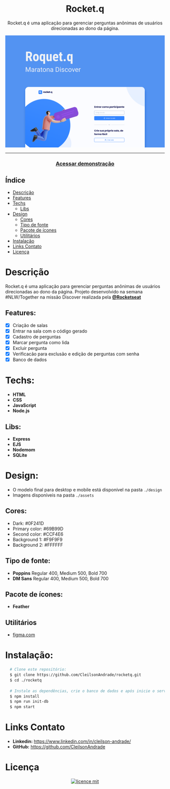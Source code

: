<div align="center">
    <h1 align="center">Rocket.q</h1>
    <p>Rocket.q é uma aplicação para gerenciar perguntas anônimas de usuários direcionadas ao dono da página.</p>
    <img src="./design/mockup.png" alt="Logo" width="800">
</div>

---

<h3 align="center">
  <a href="https://cleilsonandrade.github.io/rocketq">Acessar demonstração</a>
</h3>

## Índice

- [Descrição](#descrição)
- [Features](#features)
- [Techs](#techs)
  - [Libs](#Libs)
- [Design](#design)
  - [Cores](#cores)
  - [Tipo de fonte](#tipo-de-fonte)
  - [Pacote de ícones](#pacote-de-ícones)
  - [Utilitários](#utilitários)
- [Instalação](#instalação)
- [Links Contato](#links-contato)
- [Licença](#licença)

# Descrição

Rocket.q é uma aplicação para gerenciar perguntas anônimas de usuários direcionadas ao dono da página. Projeto desenvolvido na semana #NLW/Together na missão Discover realizada pela [**@Rocketseat**](https://github.com/Rocketseat)

## Features:

- [x] Criação de salas<br>
- [x] Entrar na sala com o código gerado<br>
- [x] Cadastro de perguntas<br>
- [x] Marcar pergunta como lida<br>
- [x] Excluir pergunta<br>
- [x] Verificacão para exclusão e edição de perguntas com senha<br>
- [x] Banco de dados<br>

# Techs:

- **HTML**
- **CSS**
- **JavaScript**
- **Node.js**

## Libs:

- **Express**
- **EJS**
- **Nodemom**
- **SQLite**

# Design:

- O modelo final para desktop e mobile está disponível na pasta `./design`
- Imagens disponíveis na pasta `./assets`<br>

## Cores:

- Dark: #0F241D<br>
- Primary color: #69B99D<br>
- Second color: #CCF4E6<br>
- Background 1: #F9F9F9<br>
- Background 2: #FFFFFF<br>

## Tipo de fonte:

- **Poppins** Regular 400, Medium 500, Bold 700
- **DM Sans** Regular 400, Medium 500, Bold 700

## Pacote de ícones:

- **Feather**

## Utilitários

- [figma.com](https://www.figma.com/)

# Instalação:

```bash
  # Clone este repositório:
  $ git clone https://github.com/CleilsonAndrade/rocketq.git
  $ cd ./rocketq

  # Instale as dependências, crie o banco de dados e após inicie o servidor:
  $ npm install
  $ npm run init-db
  $ npm start
```

# Links Contato

- **Linkedin:** https://www.linkedin.com/in/cleilson-andrade/<br>
- **GitHub:** https://github.com/CleilsonAndrade<br>

# Licença

<p align="center"><a href="https://github.com/CleilsonAndrade/rocketq/blob/master/LICENSE"><img src="https://camo.githubusercontent.com/002151a49ee9afae7ce4c2bce93056c9f0e108fbd14e5a7e46e7e79d87bb1071/68747470733a2f2f696d672e736869656c64732e696f2f62616467652f6c6963656e63652d4d49542d626c75652e7376673f7374796c653d666c61742d737175617265" alt="licence mit" data-canonical-src="https://img.shields.io/badge/licence-MIT-blue.svg?style=flat-square" style="max-width:100%;"></a></p>
